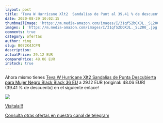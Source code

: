 ```yaml
---
layout: post
title: 'Teva W Hurricane Xlt2  Sandalias de Punt al 39.41 % de descuento'
date: 2020-08-29 10:02:15
thumbnailImage: 'https://m.media-amazon.com/images/I/31qfS2bOXJL._SL200_.jpg'
images: [ 'https://m.media-amazon.com/images/I/31qfS2bOXJL._SL200_.jpg' ]
comments: true
category: ofertas
author: ring
slug: B072K4JCPN
description:
actualPrice: 29.12 EUR
comparePrice: 48.06 EUR
inStock: true
---
```


Ahora mismo tienes [Teva W Hurricane Xlt2  Sandalias de Punta Descubierta para Mujer  Negro  Black Black   36 EU](https://www.amazon.com/dp/B072K4JCPN/?tag=redken08-20) a 29.12 EUR (original: 48.06 EUR) (39.41 %  de descuento) en el siguiente enlace!

[![](https://m.media-amazon.com/images/I/31qfS2bOXJL._SL200_.jpg)](https://www.amazon.com/dp/B072K4JCPN/?tag=redken08-20)

[Visítala!!!](https://www.amazon.com/dp/B072K4JCPN/?tag=redken08-20)

[Consulta otras ofertas en nuestro canal de telegram](https://t.me/s/ofertas25)
